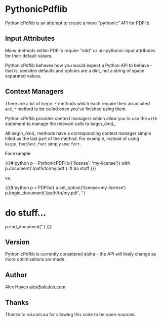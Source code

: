 # PythonicPdflib

PythonicPdflib is an attempt to create a more "pythonic" API for PDFlib.

## Input Attributes

Many methods within PDFlib require "odd" or un-pythonic input attributes for their
default values.

PythonicPdflib behaves how you would expect a Python API to behave - that is, sensible
defaults and options are a dict, not a string of space separated values.

## Context Managers

There are a lot of `begin_*` methods which each require their associated `end_*` method 
to be called once you've finished using them.

PythonicPdflib provides context managers which allow you to use the `with` statement
to manage the relevant calls to begin_*/end_*.

All begin_*/end_* methods have a corresponding context manager simple titled as the
last part of the method. For example, instead of using `begin_font`/`end_font` simply 
use `font`.  

For example:

{{{#!python
p = PythonicPDFlib({'license': 'my-license'})
with p.document('/path/to/my.pdf'):
    # do stuff
}}}

vs.

{{{#!python
p = PDFlib()
p.set_option('license=my-license')
p.begin_document('/path/to/my.pdf', '')
# do stuff...
p.end_document('')
}}}

## Version

PythonicPdflib is currently considered alpha - the API will likely change as more
optimisations are made. 

## Author

Alex Hayes <alex@alution.com>

## Thanks

Thanks to roi.com.au for allowing this code to be open-sourced.
